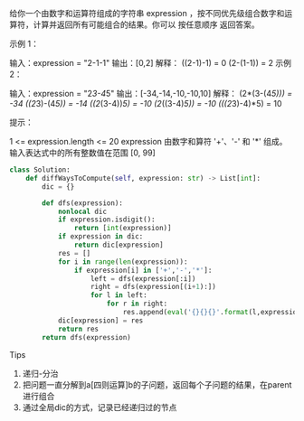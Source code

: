 给你一个由数字和运算符组成的字符串 expression ，按不同优先级组合数字和运算符，计算并返回所有可能组合的结果。你可以 按任意顺序 返回答案。

 

示例 1：

输入：expression = "2-1-1"
输出：[0,2]
解释：
((2-1)-1) = 0 
(2-(1-1)) = 2
示例 2：

输入：expression = "2*3-4*5"
输出：[-34,-14,-10,-10,10]
解释：
(2*(3-(4*5))) = -34 
((2*3)-(4*5)) = -14 
((2*(3-4))*5) = -10 
(2*((3-4)*5)) = -10 
(((2*3)-4)*5) = 10


提示：

1 <= expression.length <= 20
expression 由数字和算符 '+'、'-' 和 '*' 组成。
输入表达式中的所有整数值在范围 [0, 99] 



```python
class Solution:
    def diffWaysToCompute(self, expression: str) -> List[int]:
        dic = {}

        def dfs(expression):
            nonlocal dic
            if expression.isdigit():
                return [int(expression)]
            if expression in dic:
                return dic[expression]
            res = []
            for i in range(len(expression)):
                if expression[i] in ['+','-','*']:
                    left = dfs(expression[:i])
                    right = dfs(expression[(i+1):])
                    for l in left:
                        for r in right:
                            res.append(eval('{}{}{}'.format(l,expression[i], r)))
            dic[expression] = res
            return res
        return dfs(expression)
```



Tips

1. 递归-分治
2. 把问题一直分解到a[四则运算]b的子问题，返回每个子问题的结果，在parent进行组合
3. 通过全局dic的方式，记录已经递归过的节点

